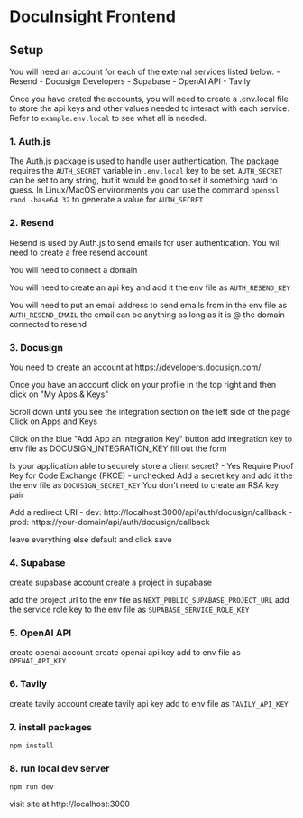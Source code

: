 # DocuInsight Frontend

## Setup

You will need an account for each of the external services listed below.
    - Resend
    - Docusign Developers
    - Supabase
    - OpenAI API
    - Tavily

Once you have crated the accounts, you will need to create a .env.local file to store the api keys and other values needed to interact with each service. Refer to `example.env.local` to see what all is needed.

### 1. Auth.js
The Auth.js package is used to handle user authentication. The package requires the `AUTH_SECRET` variable in `.env.local` key to be set. `AUTH_SECRET` can be set to any string, but it would be good to set it something hard to guess. In Linux/MacOS environments you can use the command `openssl rand -base64 32` to generate a value for `AUTH_SECRET`

### 2. Resend
Resend is used by Auth.js to send emails for user authentication. You will need to create a free resend account

You will need to connect a domain

You will need to create an api key and add it the env file as `AUTH_RESEND_KEY`

You will need to put an email address to send emails from in the env file as `AUTH_RESEND_EMAIL`
the email can be anything as long as it is @ the domain connected to resend

### 3. Docusign
You need to create an account at https://developers.docusign.com/

Once you have an account click on your profile in the top right and then click on "My Apps & Keys"

Scroll down until you see the integration section on the left side of the page
Click on Apps and Keys

Click on the blue "Add App an Integration Key" button
add integration key to env file as DOCUSIGN_INTEGRATION_KEY
fill out the form

Is your application able to securely store a client secret? - Yes
Require Proof Key for Code Exchange (PKCE) - unchecked
Add a secret key and add it the the env file as `DOCUSIGN_SECRET_KEY`
You don't need to create an RSA key pair

Add a redirect URI
    - dev: http://localhost:3000/api/auth/docusign/callback
    - prod: https://your-domain/api/auth/docusign/callback

leave everything else default and click save

### 4. Supabase
create supabase account
create a project in supabase

add the project url to the env file as `NEXT_PUBLIC_SUPABASE_PROJECT_URL`
add the service role key to the env file as `SUPABASE_SERVICE_ROLE_KEY`

### 5. OpenAI API

create openai account
create openai api key
add to env file as `OPENAI_API_KEY`

### 6. Tavily

create tavily account
create tavily api key
add to env file as `TAVILY_API_KEY`

### 7. install packages

`npm install`

### 8. run local dev server

`npm run dev`

visit site at http://localhost:3000
